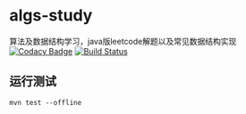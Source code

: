 # algs-study
算法及数据结构学习，java版leetcode解题以及常见数据结构实现
[![Codacy Badge](https://api.codacy.com/project/badge/Grade/b1d46b7e99464c83a261a26995e4e8d2)](https://www.codacy.com/app/1754406632/algs-study?utm_source=github.com&amp;utm_medium=referral&amp;utm_content=shank3/algs-study&amp;utm_campaign=Badge_Grade)
[![Build Status](https://travis-ci.com/shank3/algs-study.svg?branch=master)](https://travis-ci.com/shank3/algs-study)

## 运行测试
`mvn test --offline`  

